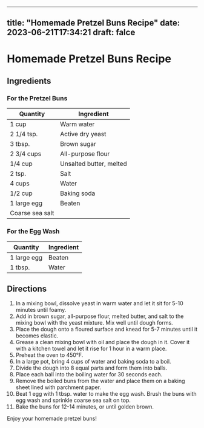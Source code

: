 
---
title: "Homemade Pretzel Buns Recipe"
date: 2023-06-21T17:34:21
draft: falce
---

# Homemade Pretzel Buns Recipe

## Ingredients

### For the Pretzel Buns
| Quantity | Ingredient |
| -------- | ---------- |
| 1 cup | Warm water |
| 2 1/4 tsp. | Active dry yeast |
| 3 tbsp. | Brown sugar |
| 2 3/4 cups | All-purpose flour |
| 1/4 cup | Unsalted butter, melted |
| 2 tsp. | Salt |
| 4 cups | Water |
| 1/2 cup | Baking soda |
| 1 large egg | Beaten |
| Coarse sea salt |

### For the Egg Wash
| Quantity | Ingredient |
| -------- | ---------- |
| 1 large egg | Beaten |
| 1 tbsp. | Water |

## Directions

1. In a mixing bowl, dissolve yeast in warm water and let it sit for 5-10 minutes until foamy.
2. Add in brown sugar, all-purpose flour, melted butter, and salt to the mixing bowl with the yeast mixture. Mix well until dough forms.
3. Place the dough onto a floured surface and knead for 5-7 minutes until it becomes elastic.
4. Grease a clean mixing bowl with oil and place the dough in it. Cover it with a kitchen towel and let it rise for 1 hour in a warm place.
5. Preheat the oven to 450°F.
6. In a large pot, bring 4 cups of water and baking soda to a boil.
7. Divide the dough into 8 equal parts and form them into balls.
8. Place each ball into the boiling water for 30 seconds each.
9. Remove the boiled buns from the water and place them on a baking sheet lined with parchment paper.
10. Beat 1 egg with 1 tbsp. water to make the egg wash. Brush the buns with egg wash and sprinkle coarse sea salt on top.
11. Bake the buns for 12-14 minutes, or until golden brown.

Enjoy your homemade pretzel buns!
